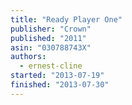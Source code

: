```yaml
---
title: "Ready Player One"
publisher: "Crown"
published: "2011"
asin: "030788743X"
authors:
  - ernest-cline
started: "2013-07-19"
finished: "2013-07-30"
---
```

